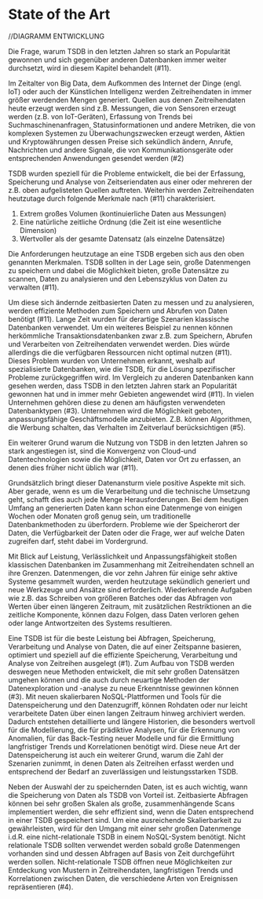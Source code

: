 # State of the Art

//DIAGRAMM ENTWICKLUNG

Die Frage, warum TSDB in den letzten Jahren so stark an Popularität gewonnen und sich gegenüber anderen Datenbanken immer weiter durchsetzt, wird in diesem Kapitel behandelt (#11).
 
Im Zeitalter von Big Data, dem Aufkommen des Internet der Dinge (engl. IoT) oder auch der Künstlichen Intelligenz werden Zeitreihendaten in immer größer werdenden Mengen generiert.
Quellen aus denen Zeitreihendaten heute erzeugt werden sind z.B. Messungen, die von Sensoren erzeugt werden (z.B. von IoT-Geräten), Erfassung von Trends bei Suchmaschinenanfragen, Statusinformationen und andere Metriken, die von komplexen Systemen zu Überwachungszwecken erzeugt werden, Aktien und Kryptowährungen dessen Preise sich sekündlich ändern, Anrufe, Nachrichten und andere Signale, die von Kommunikationsgeräte oder entsprechenden Anwendungen gesendet werden (#2)
 
TSDB wurden speziell für die Probleme entwickelt, die bei der Erfassung, Speicherung und Analyse von Zeitseriendaten aus einer oder mehreren der z.B. oben aufgelisteten Quellen auftreten. Weiterhin werden Zeitreihendaten heutzutage durch folgende Merkmale nach (#11) charakterisiert.
 
1. 	Extrem großes Volumen (kontinuierliche Daten aus Messungen)
2. 	Eine natürliche zeitliche Ordnung (die Zeit ist eine wesentliche Dimension)
3. 	Wertvoller als der gesamte Datensatz (als einzelne Datensätze)
 
Die Anforderungen heutzutage an eine TSDB ergeben sich aus den oben genannten Merkmalen. TSDB sollten in der Lage sein, große Datenmengen zu speichern und dabei die Möglichkeit bieten, große Datensätze zu scannen, Daten zu analysieren und den Lebenszyklus von Daten zu verwalten (#11).
 
Um diese sich ändernde zeitbasierten Daten zu messen und zu analysieren, werden effiziente Methoden zum Speichern und Abrufen von Daten benötigt (#11).
Lange Zeit wurden für derartige Szenarien klassische Datenbanken verwendet. Um ein weiteres Beispiel zu nennen können herkömmliche Transaktionsdatenbanken zwar z.B. zum Speichern, Abrufen und Verarbeiten von Zeitreihendaten verwendet werden. Dies würde allerdings die die verfügbaren Ressourcen nicht optimal nutzen (#11).
Dieses Problem wurden von Unternehmen erkannt, weshalb auf spezialisierte Datenbanken, wie die TSDB, für die Lösung spezifischer Probleme zurückgegriffen wird.
Im Vergleich zu anderen Datenbanken kann gesehen werden, dass TSDB in den letzten Jahren stark an Popularität gewonnen hat und in immer mehr Gebieten angewendet wird (#11).
In vielen Unternehmen gehören diese zu denen am häufigsten verwendeten Datenbanktypen (#3). Unternehmen wird die Möglichkeit geboten, anpassungsfähige Geschäftsmodelle anzubieten. Z.B. können Algorithmen, die Werbung schalten, das Verhalten im Zeitverlauf berücksichtigen (#5).

Ein weiterer Grund warum die Nutzung von TSDB in den letzten Jahren so stark angestiegen ist, sind die Konvergenz von Cloud-und Datentechnologien sowie die Möglichkeit, Daten vor Ort zu erfassen, an denen dies früher nicht üblich war (#11).
 
Grundsätzlich bringt dieser Datenansturm viele positive Aspekte mit sich. Aber gerade, wenn es um die Verarbeitung und die technische Umsetzung geht, schafft dies auch jede Menge Herausforderungen.
Bei dem heutigen Umfang an generierten Daten kann schon eine Datenmenge von einigen Wochen oder Monaten groß genug sein, um traditionelle Datenbankmethoden zu überfordern.
Probleme wie der Speicherort der Daten, die Verfügbarkeit der Daten oder die Frage, wer auf welche Daten zugreifen darf, steht dabei im Vordergrund.
 
Mit Blick auf Leistung, Verlässlichkeit und Anpassungsfähigkeit stoßen klassischen Datenbanken im Zusammenhang mit Zeitreihendaten schnell an ihre Grenzen.
Datenmengen, die vor zehn Jahren für einige sehr aktive Systeme gesammelt wurden, werden heutzutage sekündlich generiert und neue Werkzeuge und Ansätze sind erforderlich.
Wiederkehrende Aufgaben wie z.B. das Schreiben von größeren Batches oder das Abfragen von Werten über einen längeren Zeitraum, mit zusätzlichen Restriktionen an die zeitliche Komponente, können dazu Folgen, dass Daten verloren gehen oder lange Antwortzeiten des Systems resultieren.
 
Eine TSDB ist für die beste Leistung bei Abfragen, Speicherung, Verarbeitung und Analyse von Daten, die auf einer Zeitspanne basieren, optimiert und speziell auf die effiziente Speicherung, Verarbeitung und Analyse von Zeitreihen ausgelegt (#1).
Zum Aufbau von TSDB werden deswegen neue Methoden entwickelt, die mit sehr großen Datensätzen umgehen können und die auch durch neuartige Methoden der Datenexploration und -analyse zu neue Erkenntnisse gewinnen können (#3).
Mit neuen skalierbaren NoSQL-Plattformen und Tools für die Datenspeicherung und den Datenzugriff, können Rohdaten oder nur leicht verarbeitete Daten über einen langen Zeitraum hinweg archiviert werden.
Dadurch entstehen detaillierte und längere Historien, die besonders wertvoll für die Modellierung, die für prädiktive Analysen, für die Erkennung von Anomalien, für das Back-Testing neuer Modelle und für die Ermittlung langfristiger Trends und Korrelationen benötigt wird.
Diese neue Art der Datenspeicherung ist auch ein weiterer Grund, warum die Zahl der Szenarien zunimmt, in denen Daten als Zeitreihen erfasst werden und entsprechend der Bedarf an zuverlässigen und leistungsstarken TSDB.
 
Neben der Auswahl der zu speichernden Daten, ist es auch wichtig, wann die Speicherung von Daten als TSDB von Vorteil ist.
Zeitbasierte Abfragen können bei sehr großen Skalen als große, zusammenhängende Scans implementiert werden, die sehr effizient sind, wenn die Daten entsprechend in einer TSDB gespeichert sind.
Um eine ausreichende Skalierbarkeit zu gewährleisten, wird für den Umgang mit einer sehr großen Datenmenge i.d.R. eine nicht-relationale TSDB in einem NoSQL-System benötigt. Nicht relationale TSDB sollten verwendet werden sobald große Datenmengen vorhanden sind und dessen Abfragen auf Basis von Zeit durchgeführt werden sollen.
Nicht-relationale TSDB öffnen neue Möglichkeiten zur Entdeckung von Mustern in Zeitreihendaten, langfristigen Trends und Korrelationen zwischen Daten, die verschiedene Arten von Ereignissen repräsentieren (#4).
